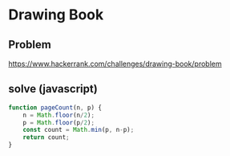 # Drawing Book

## Problem
https://www.hackerrank.com/challenges/drawing-book/problem

## solve (javascript)
```javascript
function pageCount(n, p) {  
    n = Math.floor(n/2);
    p = Math.floor(p/2);
    const count = Math.min(p, n-p);
    return count;
}

